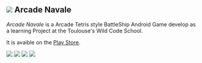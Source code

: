  ![](https://lh3.googleusercontent.com/hMnXFS5UVjfvha3ZWBvecJ5StdtHJubn2ao6x75LqZ2hPNRUzfu_XmVqE2p8n2DL5smr=w300-rw) **Arcade Navale**
-------------------------

_Arcade Navale_ is a Arcade Tetris style BattleShip Android Game develop as  a learning Project at the Toulouse's Wild Code School.

It is avaible on the [Play Store](https://play.google.com/store/apps/details?id=fr.wcs.battlegeek&hl=fr).

![](https://lh3.googleusercontent.com/2OsbRvpE08WqN-Wqf0fmAvrr1Dik7M6_Vh0HR47ki7rl2ciks8zEHrN8lqzsQdXjngIm=h310-rw)	 ![](https://lh3.googleusercontent.com/ohE_2hxlMyTM2UmKg2Z4uvIdlK2RUD11hh6kK30dcvqmoGEuJtYBELnhs2JLUuY49ho=h310-rw) ![](https://lh3.googleusercontent.com/JK7CT3rjwsWdDMcp3eM2BYGcVfOgJFnMCG-FsbqccoLP3LsGGmSvAThmmm5d_ZFchh8=h310-rw)		 ![](https://lh3.googleusercontent.com/jbdNLr_XzaX45y7CKdc_kpg7A6oAaJtaogNhRSrpBPv43a-SmCQJ35J15fBYA7MJ-Q=h310-rw)